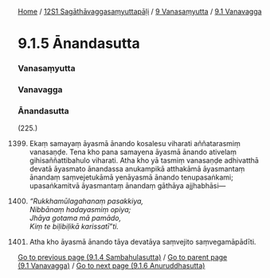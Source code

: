 
[Home](/) / [12S1 Sagāthāvaggasaṃyuttapāḷi](/tipitaka/12S1.md) / [9 Vanasaṃyutta](/tipitaka/12S1/9.md) / [9.1 Vanavagga](/tipitaka/12S1/9/9.1.md)

# 9.1.5 Ānandasutta

### Vanasaṃyutta

### Vanavagga

### Ānandasutta

(225.)

1399. Ekaṃ samayaṃ āyasmā ānando kosalesu viharati aññatarasmiṃ vanasaṇḍe. Tena kho pana samayena āyasmā ānando ativelaṃ gihisaññattibahulo viharati. Atha kho yā tasmiṃ vanasaṇḍe adhivatthā devatā āyasmato ānandassa anukampikā atthakāmā āyasmantaṃ ānandaṃ saṃvejetukāmā yenāyasmā ānando tenupasaṅkami; upasaṅkamitvā āyasmantaṃ ānandaṃ gāthāya ajjhabhāsi—

1400. _“Rukkhamūlagahanaṃ pasakkiya,_  
_Nibbānaṃ hadayasmiṃ opiya;_  
_Jhāya gotama mā pamādo,_  
_Kiṃ te biḷibiḷikā karissatī”ti._  


1401. Atha kho āyasmā ānando tāya devatāya saṃvejito saṃvegamāpādīti.

[Go to previous page (9.1.4 Sambahulasutta)](/tipitaka/12S1/9/9.1/9.1.4.md) / [Go to parent page (9.1 Vanavagga)](/tipitaka/12S1/9/9.1.md) / [Go to next page (9.1.6 Anuruddhasutta)](/tipitaka/12S1/9/9.1/9.1.6.md)


